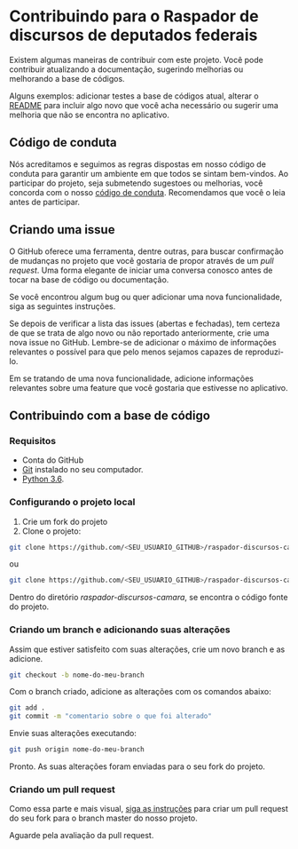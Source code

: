 # Contribuindo para o Raspador de discursos de deputados federais

Existem algumas maneiras de contribuir com este projeto. Você pode contribuir atualizando a documentação, sugerindo melhorias ou melhorando a base de códigos. 

Alguns exemplos: adicionar testes a base de códigos atual, alterar o [README](https://github.com/dados-congresso/raspador-discursos-camara/blob/master/README.md) para incluir algo novo que você acha necessário ou sugerir uma melhoria que não se encontra no aplicativo.

## Código de conduta

Nós acreditamos e seguimos as regras dispostas em nosso código de conduta para garantir um ambiente em que todos se sintam bem-vindos. Ao participar do projeto, seja submetendo sugestoes ou melhorias, você concorda com o nosso [código de conduta](CODE_OF_CONDUCT.md). Recomendamos que você o leia antes de participar.

## Criando uma issue

O GitHub oferece uma ferramenta, dentre outras, para buscar confirmação de mudanças no projeto que você gostaria de propor através de um _pull request_. Uma forma elegante de iniciar uma conversa conosco antes de tocar na base de código ou documentação.

Se você encontrou algum bug ou quer adicionar uma nova funcionalidade, siga as seguintes instruções.

Se depois de verificar a lista das issues (abertas e fechadas), tem certeza de que se trata de algo novo ou não reportado anteriormente, crie uma nova issue no GitHub. Lembre-se de adicionar o máximo de informações relevantes o possível para que pelo menos sejamos capazes de reproduzi-lo. 

Em se tratando de uma nova funcionalidade, adicione informações relevantes sobre uma feature que você gostaria que estivesse no aplicativo.

## Contribuindo com a base de código

### Requisitos

- Conta do GitHub
- [Git](https://git-scm.com/downloads) instalado no seu computador.
- [Python 3.6](https://www.python.org/downloads/).

### Configurando o projeto local

1. Crie um fork do projeto
2. Clone o projeto:

```bash
git clone https://github.com/<SEU_USUARIO_GITHUB>/raspador-discursos-camara
```
ou
```bash
git clone https://github.com/<SEU_USUARIO_GITHUB>/raspador-discursos-camara.git
```

Dentro do diretório _raspador-discursos-camara_, se encontra o código fonte do projeto.

### Criando um branch e adicionando suas alterações

Assim que estiver satisfeito com suas alterações, crie um novo branch e as adicione.

```bash
git checkout -b nome-do-meu-branch
```
Com o branch criado, adicione as alterações com os comandos abaixo:

```bash
git add .
git commit -m "comentario sobre o que foi alterado"
```
Envie suas alterações executando:

```bash
git push origin nome-do-meu-branch
```
Pronto. As suas alterações foram enviadas para o seu fork do projeto.

### Criando um pull request

Como essa parte e mais visual, [siga as instruções](https://help.github.com/en/articles/creating-a-pull-request-from-a-fork) para criar um pull request do seu fork para o branch master do nosso projeto.

Aguarde pela avaliação da pull request.
